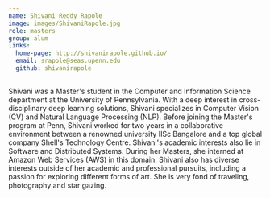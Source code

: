 ```yaml
---
name: Shivani Reddy Rapole
image: images/ShivaniRapole.jpg
role: masters
group: alum
links:
  home-page: http://shivanirapole.github.io/
  email: srapole@seas.upenn.edu
  github: shivanirapole
---
```


Shivani was a Master's student in the Computer and Information Science department at the University of Pennsylvania. With a deep interest in cross-disciplinary deep learning solutions, Shivani specializes in Computer Vision (CV) and Natural Language Processing (NLP). Before joining the Master's program at Penn, Shivani worked for two years in a collaborative environment between a renowned university IISc Bangalore and a top global company Shell's Technology Centre. Shivani's academic interests also lie in Software and Distributed Systems. During her Masters, she interned at Amazon Web Services (AWS) in this domain. Shivani also has diverse interests outside of her academic and professional pursuits, including a passion for exploring different forms of art. She is very fond of traveling, photography and star gazing.

